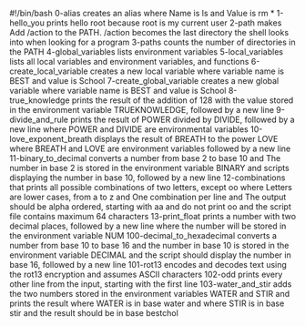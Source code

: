 #!/bin/bash
0-alias creates an alias where Name is ls and Value is rm *
1-hello_you prints hello root because root is my current user
2-path makes Add /action to the PATH. /action becomes the last directory the shell looks into when looking for a program
3-paths counts the number of directories in the PATH
4-global_variables lists environment variables
5-local_variables lists all local variables and environment variables, and functions
6-create_local_variable creates a new local variable where variable name is BEST and value is School
7-create_global_variable creates a new global variable where variable name is BEST and value is School
8-true_knowledge prints the result of the addition of 128 with the value stored in the environment variable TRUEKNOWLEDGE, followed by a new line
9-divide_and_rule prints the result of POWER divided by DIVIDE, followed by a new line where POWER and DIVIDE are environmental variables
10-love_exponent_breath displays the result of BREATH to the power LOVE where BREATH and LOVE are environment variables followed by a new line
11-binary_to_decimal converts a number from base 2 to base 10 and The number in base 2 is stored in the environment variable BINARY and scripts displaying the number in base 10, followed by a new line
12-combinations that prints all possible combinations of two letters, except oo where Letters are lower cases, from a to z and One combination per line and The output should be alpha ordered, starting with aa and do not print oo and the script file contains maximum 64 characters
13-print_float prints a number with two decimal places, followed by a new line where the number will be stored in the environment variable NUM
100-decimal_to_hexadecimal converts a number from base 10 to base 16 and the number in base 10 is stored in the environment variable DECIMAL and the script should display the number in base 16, followed by a new line
101-rot13 encodes and decodes text using the rot13 encryption and assumes ASCII characters
102-odd prints every other line from the input, starting with the first line
103-water_and_stir adds the two numbers stored in the environment variables WATER and STIR and prints the result where WATER is in base water and where STIR is in base stir and the result should be in base bestchol 

